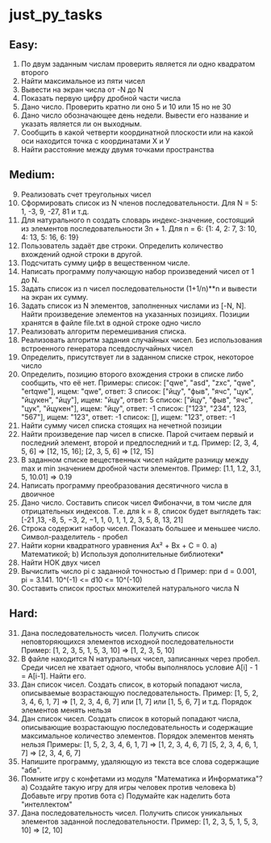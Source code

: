 # just_py_tasks

## Easy:
1. По двум заданным числам проверить является ли одно квадратом второго
2. Найти максимальное из пяти чисел
3. Вывести на экран числа от -N до N
4. Показать первую цифру дробной части числа
5. Дано число. Проверить кратно ли оно 5 и 10 или 15 но не 30
6. Дано число обозначающее день недели. Вывести его название и указать является ли он выходным.
7. Сообщить в какой четверти координатной плоскости или на какой оси находится точка с координатами Х и У
8. Найти расстояние между двумя точками пространства

## Medium:

9. Реализовать счет треугольных чисел
10. Сформировать список из  N членов последовательности. Для N = 5: 1, -3, 9, -27, 81 и т.д.
11. Для натурального n создать словарь индекс-значение, состоящий из элементов последовательности 3n + 1.
    Для n = 6: {1: 4, 2: 7, 3: 10, 4: 13, 5: 16, 6: 19}
12. Пользователь задаёт две строки. Определить количество вхождений одной строки в другой.
13. Подсчитать сумму цифр в вещественном числе.
14. Написать программу получающую набор произведений чисел от 1 до N.
15. Задать список из n чисел последовательности (1+1/n)**n и вывести на экран их сумму.
16. Задать список из N элементов, заполненных числами из [-N, N]. Найти произведение элементов на указанных позициях.
    Позиции хранятся в файле file.txt в одной строке одно число
17. Реализовать алгоритм перемешивания списка.
18. Реализовать алгоритм задания случайных чисел. Без использования встроенного генератора псевдослучайных чисел
19. Определить, присутствует ли в заданном списке строк, некоторое число
20. Определить, позицию второго вхождения строки в списке либо сообщить, что её нет.
       Примеры:
           список: ["qwe", "asd", "zxc", "qwe", "ertqwe"], ищем: "qwe", ответ: 3
           список: ["йцу", "фыв", "ячс", "цук", "йцукен", "йцу"], ищем: "йцу", ответ: 5
           список: ["йцу", "фыв", "ячс", "цук", "йцукен"], ищем: "йцу", ответ: -1
           список: ["123", "234", 123, "567"], ищем: "123", ответ: -1
           список: [], ищем: "123", ответ: -1
21. Найти сумму чисел списка стоящих на нечетной позиции
22. Найти произведение пар чисел в списке. Парой считаем первый и последний элемент, второй и предпоследний и т.д.
    Пример: [2, 3, 4, 5, 6] => [12, 15, 16]; [2, 3, 5, 6] => [12, 15]
23. В заданном списке вещественных чисел найдите разницу между max и min значением дробной части элементов.
    Пример: [1.1, 1.2, 3.1, 5, 10.01] => 0.19
24. Написать программу преобразования десятичного числа в двоичное
25. Дано число. Составить список чисел Фибоначчи, в том числе для отрицательных индексов.
    Т.е. для k = 8, список будет выглядеть так: [-21 ,13, -8, 5, −3,  2, −1,  1, 0, 1, 1, 2, 3, 5, 8, 13, 21]
26. Строка содержит набор чисел. Показать большее и меньшее число. Символ-разделитель - пробел
27. Найти корни квадратного уравнения Ax² + Bx + C = 0.
    a) Математикой;
    b) Используя дополнительные библиотеки*
28. Найти НОК двух чисел
29. Вычислить число pi c заданной точностью d
    Пример: при d = 0.001, pi = 3.141. 10^(-1) <= d10 <= 10^(-10)
30. Составить список простых множителей натурального числа N

## Hard:

31. Дана последовательность чисел. Получить список неповторяющихся элементов исходной последовательности
    Пример: [1, 2, 3, 5, 1, 5, 3, 10] => [1, 2, 3, 5, 10]
32. В файле находится N натуральных чисел, записанных через пробел. Среди чисел не хватает одного,
    чтобы выполнялось условие A[i] - 1 = A[i-1]. Найти его.
33. Дан список чисел. Создать список, в который попадают числа, описываемые возрастающую последовательность.
    Пример: [1, 5, 2, 3, 4, 6, 1, 7] => [1, 2, 3, 4, 6, 7] или [1, 7] или [1, 5, 6, 7] и т.д.
    Порядок элементов менять нельзя
34. Дан список чисел. Создать список в который попадают числа, описывающие возрастающую последовательность и содержащие
    максимальное количество элементов. Порядок элементов менять нельзя
    Примеры: [1, 5, 2, 3, 4, 6, 1, 7] => [1, 2, 3, 4, 6, 7]
             [5, 2, 3, 4, 6, 1, 7]    => [2, 3, 4, 6, 7]
35. Напишите программу, удаляющую из текста все слова содержащие "абв".
36. Помните игру с конфетами из модуля "Математика и Информатика"?
    a) Создайте такую игру для игры человек против человека
    b) Добавьте игру против бота
    c) Подумайте как наделить бота "интеллектом"
37. Дана последовательность чисел. Получить список уникальных элементов заданной последовательности.
    Пример: [1, 2, 3, 5, 1, 5, 3, 10] => [2, 10]

